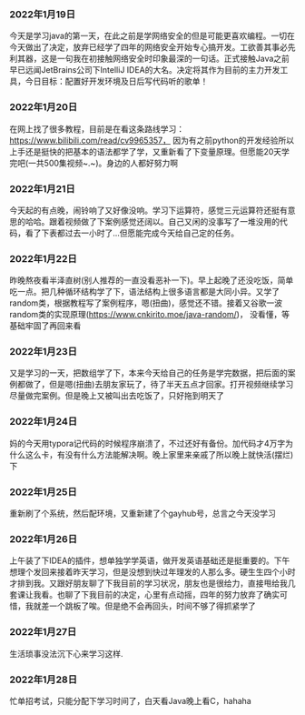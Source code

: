 ### 2022年1月19日

今天是学习java的第一天，在此之前是学网络安全的但是可能更喜欢编程。一切在今天做出了决定，放弃已经学了四年的网络安全开始专心搞开发。工欲善其事必先利其器，这是一句我在初接触网络安全时印象最深的一句话。正式接触Java之前早已远闻JetBrains公司下IntelliJ IDEA的大名。决定将其作为目前的主力开发工具，今日目标：配置好开发环境及日后写代码听的歌单！

### 2022年1月20日

在网上找了很多教程，目前是在看这条路线学习：https://www.bilibili.com/read/cv9965357， 因为有之前python的开发经验所以上手还是挺快的把基本的语法都学了学，又重新看了下变量原理。但愿能20天学完吧(一共500集视频~.~)。身边的人都好努力啊

### 2022年1月21日

今天起的有点晚，闹铃响了又好像没响。学习下运算符，感觉三元运算符还挺有意思的哈哈。跟着视频做了下案例感觉还阔以。自己又闲的没事写了一堆没用的代码，看了下表都过去一小时了...但愿能完成今天给自己定的任务。

### 2022年1月22日

昨晚熬夜看半泽直树(别人推荐的一直没看恶补一下)。早上起晚了还没吃饭，简单吃一点。把几种循环结构学了下，语法结构上很多语言都是大同小异。又学了random类，根据教程写了案例程序，嗯(扭曲)，感觉还不错。接着又谷歌一波random类的实现原理(https://www.cnkirito.moe/java-random/)， 没看懂，等基础牢固了再回来看

### 2022年1月23日

又是学习的一天，把数组学了下，本来今天给自己的任务是学完数据，把后面的案例都做了，但是嗯(扭曲)去朋友家玩了，待了半天五点才回家。打开视频继续学习尽量做完案例。但是晚上又被叫出去吃饭了，只好拖到明天了

### 2022年1月24日

妈的今天用typora记代码的时候程序崩溃了，不过还好有备份。加代码才4万字为什么这么卡，有没有什么方法能解决啊。晚上家里来亲戚了所以晚上就快活(摆烂)下

### 2022年1月25日

重新刷了个系统，然后配环境，又重新建了个gayhub号，总言之今天没学习

### 2022年1月26日

上午装了下IDEA的插件，想单独学学英语，做开发英语基础还是挺重要的。下午想理个发回来接着昨天学习，但是没想到快过年理发的人那么多。硬生生四个小时才排到我。又跟好朋友聊了下我目前的学习状况，朋友也是很给力，直接甩给我几套课让我看。也聊了下我目前的决定，心里有点动摇，四年的努力放弃了确实可惜，我就差一个跳板了唉。但是绝不会再回头，时间不够了得抓紧学了

### 2022年1月27日

生活琐事没法沉下心来学习这样.

### 2022年1月28日
忙单招考试，只能分配下学习时间了，白天看Java晚上看C，hahaha

